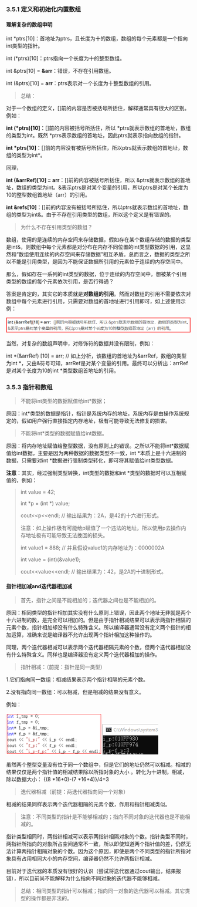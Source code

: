 ### 3.5.1 定义和初始化内置数组

#### 理解复杂的数组申明

int *ptrs[10]：首地址为ptrs，且长度为十的数组，数组的每个元素都是一个指向int类型的指针。

int (*ptrs)[10]：ptrs指向一个长度为十的整型数组。



int &ptrs[10] = **&arr**：错误，不存在引用数组。

int (&ptrs)[10] = **arr**：ptrs表示对一个长度为十整型数组的引用。



> 总结：

对于一个数组的定义，[]前的内容是否被括号所括住，解释通常具有很大的区别。例如：

**int (*ptrs)[10]**：[]前的内容被括号所括住，所以 *ptrs就表示数组的首地址，数组的类型为int。既然 *ptrs表示数组的首地址，因此ptrs就表示指向数组的指针。

**int *ptrs[10]**：[]前的内容没有被括号所括住，所以ptrs就表示数组的首地址，数组的类型为int*。

同理，

**int (&arrRef)[10] = arr**：[]前的内容被括号所括住，所以 &ptrs就表示数组的首地址，数组的类型为int。&表示ptrs是对某个变量的引用，所以ptrs是对某个长度为10的整型数组首地址（arr）的引用。

**int &refs[10]**：[]前的内容没有被括号所括住，所以ptrs就表示数组的首地址，数组的类型为int&。由于不存在引用类型的数组，所以这个定义是有错误的。



> 为什么不存在引用类型的数组？

数组，使用的是连续的内存空间来存储数据，假如存在某个数组存储的数据的类型是int&，则数组中每个元素都是对分布在内存不同位置的int类型数据的引用，这显然和“数组使用连续的内存空间来存储数据”相互矛盾。总而言之，数据的类型之所以不能是引用类型，是因为不能保证数据所引用的元素位于连续的内存空间中。

那么，假如存在一系列的int类型的数据，位于连续的内存空间中，想被某个引用类型的数组的每个元素依次引用，是否行得通？

答案是肯定的，其实它的本质就是**对数组的引用**。然而对数组的引用不需要依次对数组中每个元素进行引用，只需要对数组的首地址进行引用即可，如上述使用示例：

![1535165444500](./assets/1535165444500.png)



当然，对复杂的数组声明中，对修饰符的数据并没有限制，例如：

int *(&arrRef) [10] = arr;  // 如上分析，该数组的首地址为&arrRef，数组的类型为int *，又由&符号可知，arrRef是对某个变量的引用。最终可以分析出：arrRef是对某个长度为10的int *类型数组首地址的引用。



### 3.5.3 指针和数组

> 不能将int类型的数据赋值给int*数据；

原因：int*类型的数据是指针，指针是系统内存的地址，系统内存是由操作系统规定的，假如用户强行直接指定内存地址，极有可能导致无法修复的损害。

> 不能将int*类型的数据赋值给int数据。

原因：将内存地址赋值给整型数据，没有原则上的错误。之所以不能将int*数据赋值给int数据，主要是因为两种数据的数据类型不一致，int *本质上是十六进制的数据，只需要对int *数据进行强制类型转化，即可将其赋值给int类型数据。



**注意**：其实，经过强制类型转换，int类型的数据和int *类型的数据时可以互相赋值的，例如：

> int value = 42;
>
> int *p = (int *) value;
>
> cout<<p<<endl;    // 输出结果为：2A，是42的十六进行形式。
>
> 注意：如上操作极有可能给p赋值了一个违法的地址，所以使用p去操作内存地址极有可能导致无法挽回的损失。
>
>
>
> int value1 = 888;  // 并且假设value1的内存地址为：0000002A
>
> int value = (int)(&value1);
>
> cout<<value<<endl;    // 输出结果为：42，是2A的十进制形式。   



#### 指针相加减and迭代器相加减

> 首先，指针之间是不能相加的；迭代器之间也是不能相加的。

原因：相同类型的指针相加其实没有什么原则上错误，因此两个地址无非就是两个十六进制的数，是完全可以相加的。但是由于指针相减结果可以表示两指针相隔的元素个数，指针相加却没有什么特殊含义。所以编译器通常没有定义两个指针的相加运算，准确来说是编译器不允许出现两个指针相加这种操作的。

同理，两个迭代器相减可以表示两个迭代器相隔元素的个数，但两个迭代器相加没有什么特殊含义。同样也是编译器没有定义两个迭代器相加的操作。



> 指针相减：（前提：指针是同一类型）

1.它们指向同一数组：相减结果表示两个指针相隔的元素个数。

2.没有指向同一数组：可以相减，但是相减的结果没有意义。

例如：

![1535420797970](./assets/1535420797970.png)![1535420844364](./assets/1535420844364.png)

虽然两个整型变量没有位于同一个数组中，但是它们的地址仍然可以相减。相减的结果仅仅是两个指针值的相减结果除以所指对象的大小 。转化为十进制，相减，除以数据大小： {(8 *16+0)-(7 *16+4)}/4=3



> 迭代器相减（前提：两迭代器指向同一个对象）

相减的结果同样表示两个迭代器相隔的元素个数，作用和指针相减类似。



> 注意：不同类型的指针是不能够相减的；指向不同对象的迭代器也是不能相减的。

指针类型相同时，两指针相减可以表示两指针相隔对象的个数。指针类型不同时，两指针所指向的对象所占空间通常不一致，所以即使知道两个指针值的差，仍然无法计算两指针相隔对象的个数。因为这个原因，即使是两个不同类型的指针所指对象具有占用相同大小的内存空间，编译器仍然不允许两指针相减。

目前对于迭代器的本质没有很好的认识（尝试将迭代器通过cout输出，结果报错），所以目前尚不能解释为什么指向不同对象的迭代器不能够相减。   



> 总结：相同类型的指针可以相减；指向同一对象的迭代器可以相减。其它类型的操作都是非法的。



























